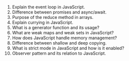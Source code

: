 1. Explain the event loop in JavaScript.
1. Difference between promises and async/await.
1. Purpose of the reduce method in arrays.
1. Explain currying in JavaScript.
1. What is a generator function and its usage?
1. What are weak maps and weak sets in JavaScript?
1. How does JavaScript handle memory management?
1. Difference between shallow and deep copying.
1. What is strict mode in JavaScript and how is it enabled?
1. Observer pattern and its relation to JavaScript.
